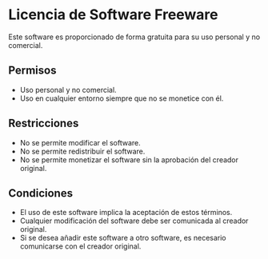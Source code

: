 # Licencia de Software Freeware

Este software es proporcionado de forma gratuita para su uso personal y no comercial.

## Permisos
- Uso personal y no comercial.
- Uso en cualquier entorno siempre que no se monetice con él.

## Restricciones
- No se permite modificar el software.
- No se permite redistribuir el software.
- No se permite monetizar el software sin la aprobación del creador original.

## Condiciones
- El uso de este software implica la aceptación de estos términos.
- Cualquier modificación del software debe ser comunicada al creador original.
- Si se desea añadir este software a otro software, es necesario comunicarse con el creador original.
